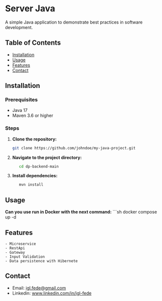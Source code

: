 # Server Java

A simple Java application to demonstrate best practices in software development.

## Table of Contents

- [Installation](#installation)
- [Usage](#usage)
- [Features](#features)
- [Contact](#contact)

## Installation

### Prerequisites

- Java 17
- Maven 3.6 or higher

### Steps

1. **Clone the repository:**
   ```sh
   git clone https://github.com/johndoe/my-java-project.git

2. **Navigate to the project directory:**
   ```sh
      cd dp-backend-main
   
3. **Install dependencies:**
    ```sh
       mvn install

## Usage
  **Can you use run in Docker with the next command:**
    ```sh
    docker compose up -d

## Features
    - Microservice
    - RestApi
    - Gateway
    - Input Validation
    - Data persistence with Hibernete

## Contact
  + Email: igl.fede@gmail.com
  + Linkedin: www.linkedin.com/in/igl-fede



  





   
